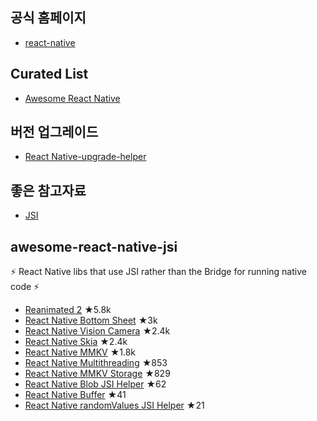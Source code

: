 ## 공식 홈페이지

* [react-native](https://facebook.github.io/react-native/)

## Curated List

* [Awesome React Native](https://www.awesome-react-native.com/)

## 버전 업그레이드

* [React Native-upgrade-helper](https://react-native-community.github.io/upgrade-helper/) 

## 좋은 참고자료

* [JSI](https://github.com/reactwg/react-native-new-architecture/discussions/8)

## awesome-react-native-jsi
⚡️ React Native libs that use JSI rather than the Bridge for running native code ⚡️

- [Reanimated 2](https://github.com/software-mansion/react-native-reanimated) ★5.8k
- [React Native Bottom Sheet](https://github.com/gorhom/react-native-bottom-sheet) ★3k
- [React Native Vision Camera](https://github.com/cuvent/react-native-vision-camera) ★2.4k
- [React Native Skia](https://github.com/Shopify/react-native-skia) ★2.4k
- [React Native MMKV](https://github.com/mrousavy/react-native-mmkv) ★1.8k
- [React Native Multithreading](https://github.com/mrousavy/react-native-multithreading) ★853
- [React Native MMKV Storage](https://github.com/ammarahm-ed/react-native-mmkv-storage) ★829
- [React Native Blob JSI Helper](https://github.com/mrousavy/react-native-blob-jsi-helper) ★62
- [React Native Buffer](https://github.com/craftzdog/react-native-buffer) ★41
- [React Native randomValues JSI Helper](https://github.com/mateioprea/react-native-random-values-jsi-helper) ★21
